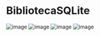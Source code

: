 # BibliotecaSQLite

![image](https://user-images.githubusercontent.com/25617468/36322192-bcd5f330-134c-11e8-832a-bd778b069ec4.png)
![image](https://user-images.githubusercontent.com/25617468/36322199-c0b8e2b4-134c-11e8-8743-4f62ca162ef5.png)
![image](https://user-images.githubusercontent.com/25617468/36322201-c5217fd2-134c-11e8-902c-e61c82ef5115.png)
![image](https://user-images.githubusercontent.com/25617468/36322208-c835fdb0-134c-11e8-9cb9-852fba602cad.png)

